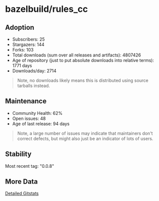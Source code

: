 # bazelbuild/rules_cc

## Adoption

- Subscribers: 25
- Stargazers: 144
- Forks: 103
- Total downloads (sum over all releases and artifacts): 4807426
- Age of repository (just to put absolute downloads into relative terms): 1771 days
- Downloads/day: 2714

> Note, no downloads likely means this is distributed using source tarballs instead.

## Maintenance

- Community Health: 62%
- Open issues: 48
- Age of last release: 94 days

> Note, a large number of issues may indicate that maintainers don't correct defects, but might also
> just be an indicator of lots of users.

## Stability

Most recent tag: "0.0.8"

## More Data

[Detailed Gitstats](/bazel-catalog/gitstats/bazelbuild/rules_cc)

